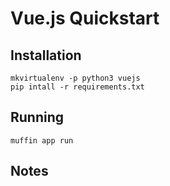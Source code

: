 # Vue.js Quickstart

## Installation

```
mkvirtualenv -p python3 vuejs
pip intall -r requirements.txt
```

## Running

```
muffin app run
```

## Notes
